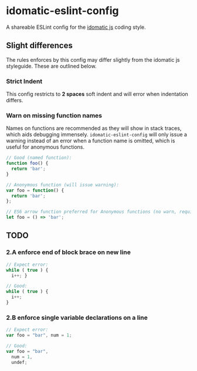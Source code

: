 # idomatic-eslint-config
A shareable ESLint config for the [idomatic js](https://github.com/rwaldron/idiomatic.js) coding style.

## Slight differences
The rules enforces by this config may differ slightly from the idomatic js
styleguide. These are outlined below.

### Strict Indent
This config restricts to **2 spaces** soft indent and will error when indentation differs.

### Warn on missing function names
Names on functions are recommended as they will show in stack traces, which aids debugging immensely. `idomatic-eslint-config` will only issue a warning instead of an error when a function name is omitted, which is useful for anonymous functions.

```js
// Good (named function):
function foo() {
  return 'bar';
}

// Anonymous function (will issue warning):
var foo = function() {
  return 'bar';
};

// ES6 arrow function preferred for Anonymous functions (no warn, requires ES6+):
let foo = () => 'bar';
```

## TODO

### 2.A enforce end of block brace on new line

```js
// Expect error:
while ( true ) {
  i++; }

// Good:
while ( true ) {
  i++;
}
```

### 2.B enforce single variable declarations on a line

```js
// Expect error:
var foo = "bar", num = 1;

// Good:
var foo = "bar",
  num = 1,
  undef;
```
